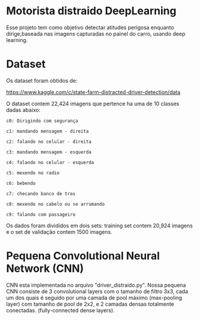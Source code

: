# Motorista distraido DeepLearning

Esse projeto tem como objetivo detectar atitudes perigosa enquanto dirige,baseada nas imagens capturadas no painel do carro, usando deep learning.

# Dataset

Os dataset foram obtidos de:

https://www.kaggle.com/c/state-farm-distracted-driver-detection/data

O dataset contem 22,424 imagens que pertence ha uma de 10 classes dadas abaixo:

    c0: Dirigindo com segurança

    c1: mandando mensagem - direita

    c2: falando no celular - direita

    c3: mandando mensagem - esquerda

    c4: falando no celular - esquerda

    c5: mexendo no radio

    c6: bebendo

    c7: checando banco de tras

    c8: mexendo no cabelo ou se arrumando

    c9: falando com passageiro

Os dados foram divididos em dois sets: training set contem 20,924 imagens e o set de validação contem 1500 imagens.

# Pequena Convolutional Neural Network (CNN)

CNN esta implementada no arquivo "driver_distraido.py". Nossa pequena CNN consiste de 3 convolutional layers com o tamanho de filtro 3x3, cada um dos quais é seguido por uma camada de pool máximo (max-pooling layer) com tamanho de pool de 2x2, e 2 camadas densas totalmente conectadas. (fully-connected dense layers).
